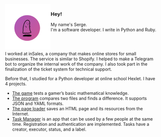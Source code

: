 <img align="left"  width="150" height="150" src="https://github.com/sudobooo/sudobooo/blob/main/ava%20circle.png">

### Hey!

My name's Serge.<br>
I'm a software developer. I write in Python and Ruby.

<br>
<br>

I worked at inSales, a company that makes online stores for small businesses. The service is similar to Shopify.
I helped to make a Telegram bot to organize the internal work of the company. I also took part in the finalization of the ticket system for technical support.

Before that, I studied for a Python developer at online school Hexlet. I have 4 projects.
- [The game](https://github.com/sudobooo/brain-games) tests a gamer’s basic mathematical knowledge.
- [The program](https://github.com/sudobooo/python-project-lvl2) compares two files and finds a difference. It supports JSON and YAML formats.
- [The page loader](https://github.com/sudobooo/python-project-lvl3) saves an HTML page and its resources from the Internet.
- [Task Manager](https://github.com/sudobooo/python-project-lvl4) is an app that can be used by a few people at the same time. Registration and authentication are implemented. Tasks have a creator, executor, status, and a label.
